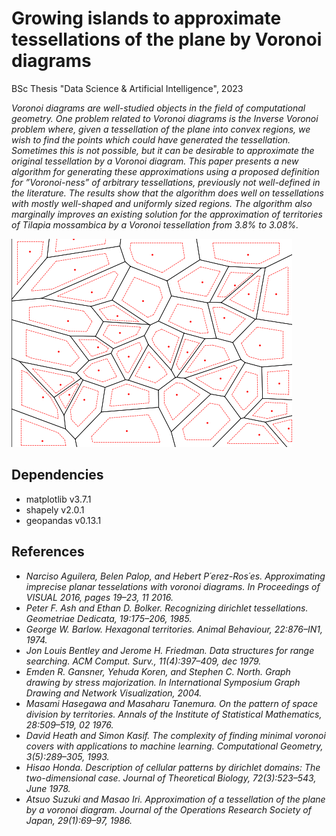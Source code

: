 # Growing islands to approximate tessellations of the plane by Voronoi diagrams

BSc Thesis "Data Science & Artificial Intelligence", 2023

_Voronoi diagrams are well-studied objects in the field of computational geometry. One problem related to Voronoi diagrams is the Inverse Voronoi problem where, given a tessellation of the plane into convex regions, we wish to find the points which could have generated the tessellation. Sometimes this is not possible, but it can be desirable to approximate the original tessellation by a Voronoi diagram. This paper presents a new algorithm for generating these approximations using a proposed definition for ”Voronoi-ness” of arbitrary tessellations, previously not well-defined in the literature. The results show that the algorithm does well on tessellations with mostly well-shaped and uniformly sized regions. The algorithm also marginally improves an existing solution for the approximation of territories of Tilapia mossambica by a Voronoi tessellation from 3.8% to 3.08%._

![](images/growing.gif)

## Dependencies
- matplotlib v3.7.1
- shapely v2.0.1
- geopandas v0.13.1

## References
- _Narciso Aguilera, Belen Palop, and Hebert P´erez-Ros´es. Approximating imprecise planar tesselations with voronoi diagrams. In Proceedings of VISUAL 2016, pages 19–23, 11 2016._
- _Peter F. Ash and Ethan D. Bolker. Recognizing dirichlet tessellations. Geometriae Dedicata, 19:175–206, 1985._
- _George W. Barlow. Hexagonal territories. Animal Behaviour, 22:876–IN1, 1974._
- _Jon Louis Bentley and Jerome H. Friedman. Data structures for range searching. ACM Comput. Surv., 11(4):397–409, dec 1979._
- _Emden R. Gansner, Yehuda Koren, and Stephen C. North. Graph drawing by stress majorization. In International Symposium Graph Drawing and Network Visualization, 2004._
- _Masami Hasegawa and Masaharu Tanemura. On the pattern of space division by territories. Annals of the Institute of Statistical Mathematics, 28:509–519, 02 1976._
- _David Heath and Simon Kasif. The complexity of finding minimal voronoi covers with applications to machine learning. Computational Geometry, 3(5):289–305, 1993._
- _Hisao Honda. Description of cellular patterns by dirichlet domains: The two-dimensional case. Journal of Theoretical Biology, 72(3):523–543, June 1978._
- _Atsuo Suzuki and Masao Iri. Approximation of a tessellation of the plane by a voronoi diagram. Journal of the Operations Research Society of Japan, 29(1):69–97, 1986._
